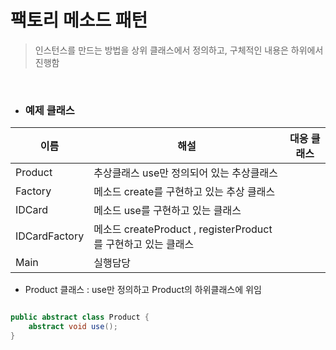 # 팩토리 메소드 패턴 

> 인스턴스를 만드는 방법을 상위 클래스에서 정의하고, 구체적인 내용은 하위에서 진행함

<br>

- ### 예제 클래스

| 이름          | 해설                                                          | 대응 클래스 |
|---------------|---------------------------------------------------------------|-------------|
| Product       | 추상클래스 use만 정의되어 있는 추상클래스                     |             |
| Factory       | 메소드 create를 구현하고 있는 추상 클래스                     |             |
| IDCard        | 메소드 use를 구현하고 있는 클래스                             |             |
| IDCardFactory | 메소드 createProduct , registerProduct를 구현하고 있는 클래스 |             |
| Main          | 실행담당                                                      |             |


- Product 클래스 : use만 정의하고 Product의 하위클래스에 위임

```java

public abstract class Product {
    abstract void use();
}

```